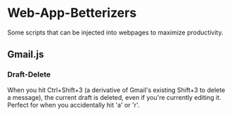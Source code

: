 Web-App-Betterizers
===================

Some scripts that can be injected into webpages to maximize productivity.


## Gmail.js
### Draft-Delete
When you hit Ctrl+Shift+3 (a derivative of
Gmail's existing Shift+3 to delete a message),
the current draft is deleted, even if you're
currently editing it.
Perfect for when you accidentally hit 'a' or 'r'.
